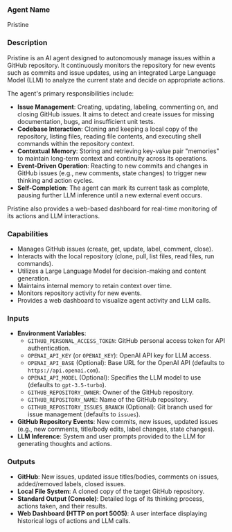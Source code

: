 ### Agent Name
Pristine

### Description
Pristine is an AI agent designed to autonomously manage issues within a GitHub repository. It continuously monitors the repository for new events such as commits and issue updates, using an integrated Large Language Model (LLM) to analyze the current state and decide on appropriate actions.

The agent's primary responsibilities include:
*   **Issue Management**: Creating, updating, labeling, commenting on, and closing GitHub issues. It aims to detect and create issues for missing documentation, bugs, and insufficient unit tests.
*   **Codebase Interaction**: Cloning and keeping a local copy of the repository, listing files, reading file contents, and executing shell commands within the repository context.
*   **Contextual Memory**: Storing and retrieving key-value pair "memories" to maintain long-term context and continuity across its operations.
*   **Event-Driven Operation**: Reacting to new commits and changes in GitHub issues (e.g., new comments, state changes) to trigger new thinking and action cycles.
*   **Self-Completion**: The agent can mark its current task as complete, pausing further LLM inference until a new external event occurs.

Pristine also provides a web-based dashboard for real-time monitoring of its actions and LLM interactions.

### Capabilities
*   Manages GitHub issues (create, get, update, label, comment, close).
*   Interacts with the local repository (clone, pull, list files, read files, run commands).
*   Utilizes a Large Language Model for decision-making and content generation.
*   Maintains internal memory to retain context over time.
*   Monitors repository activity for new events.
*   Provides a web dashboard to visualize agent activity and LLM calls.

### Inputs
*   **Environment Variables**:
    *   `GITHUB_PERSONAL_ACCESS_TOKEN`: GitHub personal access token for API authentication.
    *   `OPENAI_API_KEY` (or `OPENAI_KEY`): OpenAI API key for LLM access.
    *   `OPENAI_API_BASE` (Optional): Base URL for the OpenAI API (defaults to `https://api.openai.com`).
    *   `OPENAI_API_MODEL` (Optional): Specifies the LLM model to use (defaults to `gpt-3.5-turbo`).
    *   `GITHUB_REPOSITORY_OWNER`: Owner of the GitHub repository.
    *   `GITHUB_REPOSITORY_NAME`: Name of the GitHub repository.
    *   `GITHUB_REPOSITORY_ISSUES_BRANCH` (Optional): Git branch used for issue management (defaults to `issues`).
*   **GitHub Repository Events**: New commits, new issues, updated issues (e.g., new comments, title/body edits, label changes, state changes).
*   **LLM Inference**: System and user prompts provided to the LLM for generating thoughts and actions.

### Outputs
*   **GitHub**: New issues, updated issue titles/bodies, comments on issues, added/removed labels, closed issues.
*   **Local File System**: A cloned copy of the target GitHub repository.
*   **Standard Output (Console)**: Detailed logs of its thinking process, actions taken, and their results.
*   **Web Dashboard (HTTP on port 5005)**: A user interface displaying historical logs of actions and LLM calls.